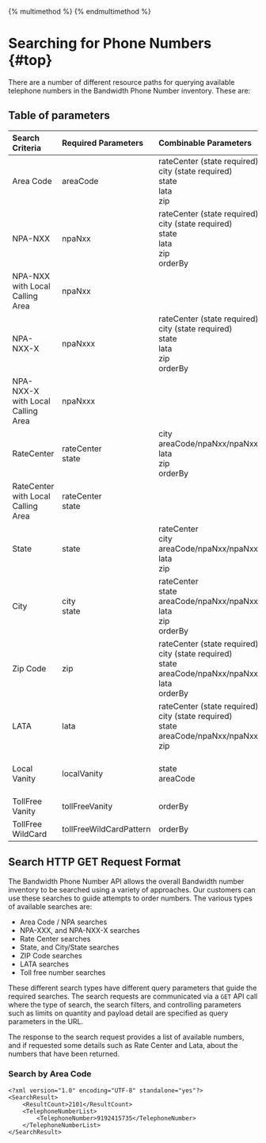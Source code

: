 {% multimethod %}
{% endmultimethod %}

# Searching for Phone Numbers {#top}

There are a number of different resource paths for querying available telephone numbers in the Bandwidth Phone Number inventory. These are:

## Table of parameters

| Search Criteria                    | Required Parameters     | Combinable Parameters                                                                                       | Optional Parameters                                |
|:-----------------------------------|:------------------------|:------------------------------------------------------------------------------------------------------------|:---------------------------------------------------|
| Area Code                          | areaCode                | rateCenter (state required)<br>city (state required)<br>state<br>lata<br>zip                                | quantity<br>LCA<br>enableTNDetail<br>protected     |
| NPA-NXX                            | npaNxx                  | rateCenter (state required)<br>city (state required)<br>state<br>lata<br>zip<br>orderBy                     | quantity<br>LCA<br>enableTNDetail<br>protected     |
| NPA-NXX with Local Calling Area    | npaNxx                  |                                                                                                             | quantity<br>LCA<br>enableTNDetail<br>protected     |
| NPA-NXX-X                          | npaNxxx                 | rateCenter (state required)<br>city (state required)<br>state<br>lata<br>zip<br>orderBy                     | quantity<br>LCA<br>enableTNDetail<br>protected     |
| NPA-NXX-X with Local Calling Area  | npaNxxx                 |                                                                                                             | quantity<br>LCA<br>enableTNDetail<br>protected     |
| RateCenter                         | rateCenter<br>state     | city<br>areaCode/npaNxx/npaNxxx<br>lata<br>zip<br>orderBy                                                   | quantity<br>LCA<br>enableTNDetail<br>protected     |
| RateCenter with Local Calling Area | rateCenter<br>state     |                                                                                                             | quantity<br>LCA<br>enableTNDetail<br>protected     |
| State                              | state                   | rateCenter<br>city<br>areaCode/npaNxx/npaNxxx<br>lata<br>zip                                                | quantity<br>LCA<br>enableTNDetail<br>protected     |
| City                               | city<br>state           | rateCenter<br>state<br>areaCode/npaNxx/npaNxxx<br>lata<br>zip<br>orderBy                                    | quantity<br>enableTNDetail<br>protected            |
| Zip Code                           | zip                     | rateCenter (state required)<br>city (state required)<br>state<br>areaCode/npaNxx/npaNxxx<br>lata<br>orderBy | quantity<br>LCA<br>enableTNDetail<br>protected     |
| LATA                               | lata                    | rateCenter (state required)<br>city (state required)<br>state<br>areaCode/npaNxx/npaNxxx<br>zip             | quantity<br>LCA<br>enableTNDetail<br>protected     |
| Local Vanity                       | localVanity             | state<br>areaCode                                                                                           | endsIn<br>quantity<br>protected<br>enableTNdetails |
| TollFree Vanity                    | tollFreeVanity          | orderBy                                                                                                     | quantity                                           |
| TollFree WildCard                  | tollFreeWildCardPattern | orderBy                                                                                                     | quantity                                           |


## Search HTTP GET Request Format

The Bandwidth Phone Number API allows the overall Bandwidth number inventory to be searched using a variety of approaches.  Our customers can use these searches to guide attempts to order numbers.  The various types of available searches are:

* Area Code / NPA searches
* NPA-XXX, and NPA-NXX-X searches
* Rate Center searches
* State, and City/State searches
* ZIP Code searches
* LATA searches
* Toll free number searches

These different search types have different query parameters that guide the required searches. The search requests are communicated via a <code class="get">GET</code>  API call where the type of search, the search filters, and controlling parameters such as limits on quantity and payload detail are specified as query parameters in the URL.

The response to the search request provides a list of available numbers, and if requested some details such as Rate Center and Lata, about the numbers that have been returned.

### Search by Area Code

```http
<?xml version="1.0" encoding="UTF-8" standalone="yes"?>
<SearchResult>
    <ResultCount>2101</ResultCount>
    <TelephoneNumberList>
        <TelephoneNumber>9192415735</TelephoneNumber>
    </TelephoneNumberList>
</SearchResult>
```
